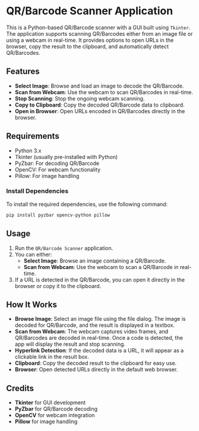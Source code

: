 # QR/Barcode Scanner Application

This is a Python-based QR/Barcode scanner with a GUI built using `Tkinter`. The application supports scanning QR/Barcodes either from an image file or using a webcam in real-time. It provides options to open URLs in the browser, copy the result to the clipboard, and automatically detect QR/Barcodes.

## Features
- **Select Image**: Browse and load an image to decode the QR/Barcode.
- **Scan from Webcam**: Use the webcam to scan QR/Barcodes in real-time.
- **Stop Scanning**: Stop the ongoing webcam scanning.
- **Copy to Clipboard**: Copy the decoded QR/Barcode data to clipboard.
- **Open in Browser**: Open URLs encoded in QR/Barcodes directly in the browser.

## Requirements
- Python 3.x
- Tkinter (usually pre-installed with Python)
- PyZbar: For decoding QR/Barcode
- OpenCV: For webcam functionality
- Pillow: For image handling

### Install Dependencies
To install the required dependencies, use the following command:

```bash
pip install pyzbar opencv-python pillow
```

## Usage

1. Run the `QR/Barcode Scanner` application.
2. You can either:
    - **Select Image**: Browse an image containing a QR/Barcode.
    - **Scan from Webcam**: Use the webcam to scan a QR/Barcode in real-time.
3. If a URL is detected in the QR/Barcode, you can open it directly in the browser or copy it to the clipboard.

## How It Works
- **Browse Image**: Select an image file using the file dialog. The image is decoded for QR/Barcode, and the result is displayed in a textbox.
- **Scan from Webcam**: The webcam captures video frames, and QR/Barcodes are decoded in real-time. Once a code is detected, the app will display the result and stop scanning.
- **Hyperlink Detection**: If the decoded data is a URL, it will appear as a clickable link in the result box.
- **Clipboard**: Copy the decoded result to the clipboard for easy use.
- **Browser**: Open detected URLs directly in the default web browser.

## Credits

- **Tkinter** for GUI development
- **PyZbar** for QR/Barcode decoding
- **OpenCV** for webcam integration
- **Pillow** for image handling
